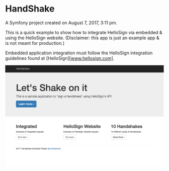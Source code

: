 HandShake
=========

A Symfony project created on August 7, 2017, 3:11 pm.

This is a quick example to show how to integrate HelloSign via embedded & using the HelloSign website. (Disclaimer: this app is just an example app & is not meant for production.)

Embedded application integration must follow the HelloSign integration guidelines found at [HelloSign][www.hellosign.com].

![Home Screen](web/home.png)